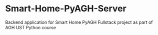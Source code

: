 # Smart-Home-PyAGH-Server
Backend application for Smart Home PyAGH Fullstack project as part of AGH UST Python course

